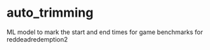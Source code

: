 # auto_trimming
ML model to mark the start and end times for game benchmarks for reddeadredemption2

